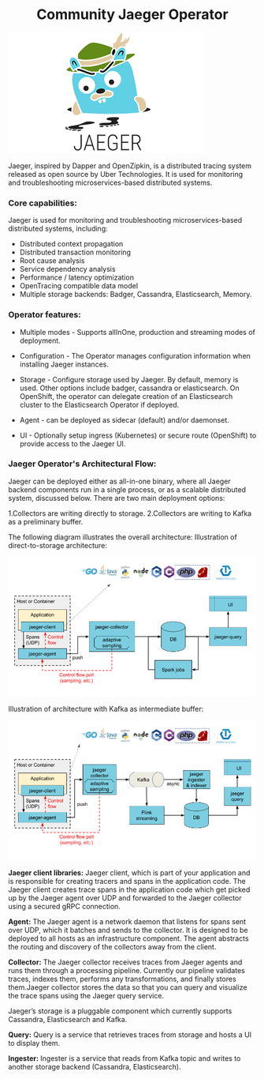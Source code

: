 <h1 align="center">Community Jaeger Operator</h1>

![Logo](_images/logo_jaeger.png)


Jaeger, inspired by Dapper and OpenZipkin, is a distributed tracing system released as open source by Uber Technologies. It is used for monitoring and troubleshooting microservices-based distributed systems.

### Core capabilities:

Jaeger is used for monitoring and troubleshooting microservices-based distributed systems, including:

- Distributed context propagation
- Distributed transaction monitoring
- Root cause analysis
- Service dependency analysis
- Performance / latency optimization
- OpenTracing compatible data model
- Multiple storage backends: Badger, Cassandra, Elasticsearch, Memory.

### Operator features:

- Multiple modes - Supports allInOne, production and streaming modes of deployment.

- Configuration - The Operator manages configuration information when installing Jaeger instances.

- Storage - Configure storage used by Jaeger. By default, memory is used. Other options include badger, cassandra or elasticsearch. On OpenShift, the operator can delegate creation of an Elasticsearch cluster to the Elasticsearch Operator if deployed.

- Agent - can be deployed as sidecar (default) and/or daemonset.

- UI - Optionally setup ingress (Kubernetes) or secure route (OpenShift) to provide access to the Jaeger UI.



### Jaeger Operator's Architectural Flow:

Jaeger can be deployed either as all-in-one binary, where all Jaeger backend components run in a single process, or as a scalable distributed system, discussed below. There are two main deployment options:

1.Collectors are writing directly to storage.
2.Collectors are writing to Kafka as a preliminary buffer.

The following diagram illustrates the overall architecture:
Illustration of direct-to-storage architecture:

![](_images/architecture-v1.png)


Illustration of architecture with Kafka as intermediate buffer:


![](_images/architecture-v2.png)

**Jaeger client libraries:**
Jaeger client, which is part of your application and is responsible for creating tracers and spans in the application code. The Jaeger client creates trace spans in the application code which get picked up by the Jaeger agent over UDP and forwarded to the Jaeger collector using a secured gRPC connection. 

**Agent:**
The Jaeger agent is a network daemon that listens for spans sent over UDP, which it batches and sends to the collector. It is designed to be deployed to all hosts as an infrastructure component. The agent abstracts the routing and discovery of the collectors away from the client.

**Collector:**
The Jaeger collector receives traces from Jaeger agents and runs them through a processing pipeline. Currently our pipeline validates traces, indexes them, performs any transformations, and finally stores them.Jaeger collector stores the data so that you can query and visualize the trace spans using the Jaeger query service. 

Jaeger’s storage is a pluggable component which currently supports Cassandra, Elasticsearch and Kafka.

**Query:**
Query is a service that retrieves traces from storage and hosts a UI to display them.

**Ingester:**
Ingester is a service that reads from Kafka topic and writes to another storage backend (Cassandra, Elasticsearch).



